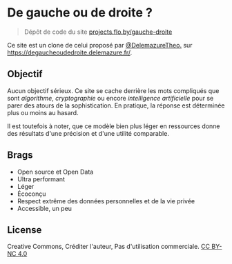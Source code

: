 De gauche ou de droite ?
========================


> Dépôt de code du site [projects.flo.by/gauche-droite](https://projects.flo.by/gauche-droite/)

Ce site est un clone de celui proposé par [@DelemazureTheo.](https://twitter.com/DelemazureTheo) sur https://degaucheoudedroite.delemazure.fr/.


Objectif
--------

Aucun objectif sérieux. Ce site se cache derrière les mots compliqués que sont _algorithme_, _cryptographie_ ou encore
_intelligence artificielle_ pour se parer des atours de la sophistication. En pratique, la réponse est déterminée plus
ou moins au hasard.

Il est toutefois à noter, que ce modèle bien plus léger en ressources donne des résultats d'une précision
et d'une utilité comparable.


Brags
-----

+ Open source et Open Data
+ Ultra performant
+ Léger
+ Écoconçu
+ Respect extrême des données personnelles et de la vie privée
+ Accessible, un peu


License
-------

Creative Commons, Créditer l'auteur, Pas d'utilisation commerciale. [CC BY-NC 4.0](https://creativecommons.org/licenses/by-nc/4.0/deed.fr)
